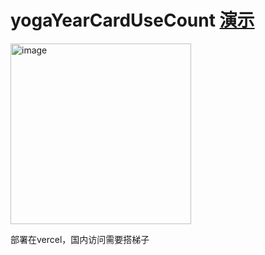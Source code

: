 # yogaYearCardUseCount [演示](https://yoga-year-card-use-count.vercel.app/api/info)
<img width="289" alt="image" src="https://github.com/user-attachments/assets/8f629590-73c6-4c23-b48d-958a0e54ecf9">

部署在vercel，国内访问需要搭梯子
